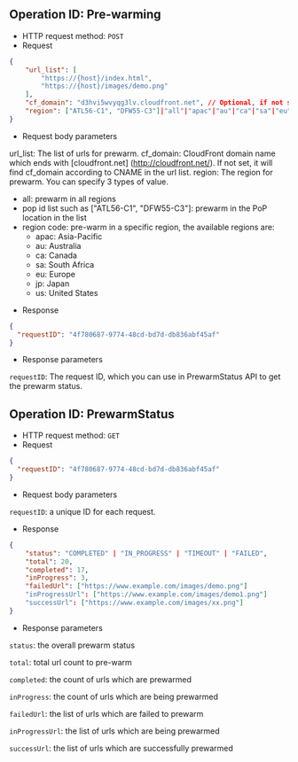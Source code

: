 ## Operation ID: Pre-warming 
- HTTP request method: `POST`
- Request

``` json
{
    "url_list": [
        "https://{host}/index.html",
        "https://{host}/images/demo.png"
    ],
    "cf_domain": "d3hvi5wvyqg3lv.cloudfront.net", // Optional, if not set cf_domain, it will find cf_domain according to CName in the url list
    "region": ["ATL56-C1", "DFW55-C3"]|"all"|"apac"|"au"|"ca"|"sa"|"eu"|"jp"|"us" // "all" to prewarm all pop node
}
```

- Request body parameters

url_list: The list of urls for prewarm.
cf_domain: CloudFront domain name which ends with [cloudfront.net] (http://cloudfront.net/). If not set, it will find cf_domain according to CNAME in the url list.
region: The region for prewarm. You can specify 3 types of value.

* all: prewarm in all regions
* pop id list such as ["ATL56-C1", "DFW55-C3"]: prewarm in the PoP location in the list
* region code: pre-warm in a specific region, the available regions are:
    * apac: Asia-Pacific
    * au: Australia
    * ca: Canada
    * sa: South Africa
    * eu: Europe
    * jp: Japan
    * us: United States

- Response

``` json
{
  "requestID": "4f780687-9774-48cd-bd7d-db836abf45af"
}
```

- Response parameters

`requestID`: The request ID, which you can use in PrewarmStatus API to get the prewarm status.

## Operation ID: PrewarmStatus 
- HTTP request method: `GET`
- Request

``` json
{
  "requestID": "4f780687-9774-48cd-bd7d-db836abf45af"
}
```

- Request body parameters

`requestID`: a unique ID for each request.

- Response

``` json
{
    "status": "COMPLETED" | "IN_PROGRESS" | "TIMEOUT" | "FAILED",
    "total": 20,
    "completed": 17,
    "inProgress": 3,
    "failedUrl": ["https://www.example.com/images/demo.png"]
    "inProgressUrl": ["https://www.example.com/images/demo1.png"]
    "successUrl": ["https://www.example.com/images/xx.png"]
}
```
- Response parameters

`status`: the overall prewarm status

`total`: total url count to pre-warm

`completed`: the count of urls which are prewarmed

`inProgress`: the count of urls which are being prewarmed

`failedUrl`: the list of urls which are failed to prewarm

`inProgressUrl`: the list of urls which are being prewarmed

`successUrl`: the list of urls which are successfully prewarmed









